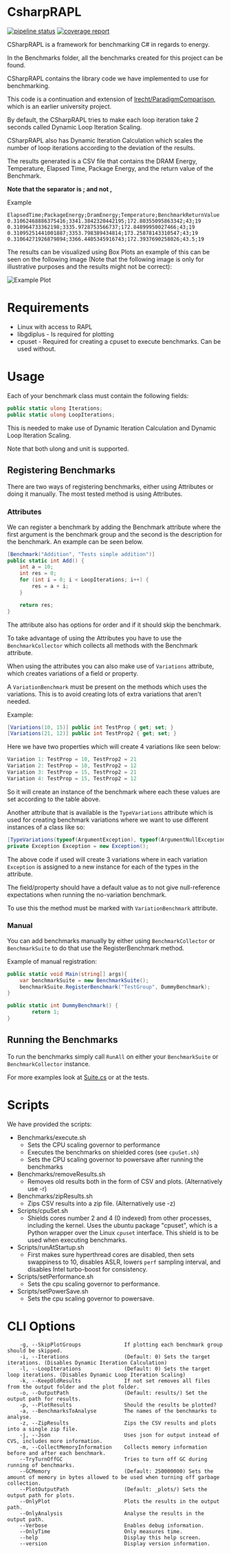 # CsharpRAPL
[![pipeline status](https://gitlab.com/ImDreamer/CsharpRAPL/badges/main/pipeline.svg)](https://gitlab.com/ImDreamer/CsharpRAPL/-/commits/main)
[![coverage report](https://gitlab.com/ImDreamer/CsharpRAPL/badges/main/coverage.svg)](https://gitlab.com/ImDreamer/CsharpRAPL/-/commits/main)

CSharpRAPL is a framework for benchmarking C# in regards to energy.

In the Benchmarks folder, all the benchmarks created for this project can be found.

CSharpRAPL contains the library code we have implemented to use for benchmarking.

This code is a continuation and extension of [lrecht/ParadigmComparison](https://github.com/lrecht/ParadigmComparison), which is an earlier university project.

By default, the CSharpRAPL tries to make each loop iteration take 2 seconds called Dynamic Loop Iteration Scaling.

CSharpRAPL also has Dynamic Iteration Calculation which scales the number of loop iterations according to the deviation of the results.

The results generated is a CSV file that contains the DRAM Energy, Temperature, Elapsed Time, Package Energy, and the return value of the Benchmark. 

**Note that the separator is ; and not ,**

Example
```
ElapsedTime;PackageEnergy;DramEnergy;Temperature;BenchmarkReturnValue
0.31062468886375416;3341.3842320442195;172.80355095863342;43;19
0.310964733362198;3335.9728753566737;172.84899950027466;43;19
0.31095251441001887;3353.798389434814;173.25878143310547;43;19
0.31064271926879894;3366.4405345916743;172.3937690258026;43.5;19
```

The results can be visualized using Box Plots an example of this can be seen on the following image (Note that the following image is only for illustrative purposes and the results might not be correct):

![Example Plot](https://i.imgur.com/52YHoH4.png)



# Requirements
* Linux with access to RAPL
* libgdiplus - Is required for plotting
* cpuset - Required for creating a cpuset to execute benchmarks. Can be used without.


# Usage
Each of your benchmark class must contain the following fields:
```csharp
public static ulong Iterations;
public static ulong LoopIterations;
```
This is needed to make use of Dynamic Iteration Calculation and Dynamic Loop Iteration Scaling. 

Note that both ulong and unit is supported.

## Registering Benchmarks
There are two ways of registering benchmarks, either using Attributes or doing it manually.
The most tested method is using Attributes.

### Attributes
We can register a benchmark by adding the Benchmark attribute where the first argument is the benchmark group and the second is the description for the benchmark.
An example can be seen below.
```c#
[Benchmark("Addition", "Tests simple addition")]
public static int Add() {
    int a = 10;
    int res = 0;
    for (int i = 0; i < LoopIterations; i++) {
        res = a + i;
    }

    return res;
}

```

The attribute also has options for order and if it should skip the benchmark.

To take advantage of  using the Attributes you have to use the ``BenchmarkCollector`` which collects all methods with the Benchmark attribute.

When using the attributes you can also make use of ``Variations`` attribute, which creates variations of a field or property.

A `VariationBenchmark` must be present on the methods which uses the variations.
This is to avoid creating lots of extra variations that aren't needed.

Example:
```c#
[Variations(10, 15)] public int TestProp { get; set; }
[Variations(21, 12)] public int TestProp2 { get; set; }
```

Here we have two properties which will create 4 variations like seen below:
```c#
Variation 1: TestProp = 10, TestProp2 = 21
Variation 2: TestProp = 10, TestProp2 = 12
Variation 3: TestProp = 15, TestProp2 = 21
Variation 4: TestProp = 15, TestProp2 = 12
```
So it will create an instance of the benchmark where each these values are set according to the table above.

Another attribute that is available is the `TypeVariations` attribute which is used for creating benchmark variations where we want to use different instances of a class like so:

```c#
[TypeVariations(typeof(ArgumentException), typeof(ArgumentNullException), typeof(ArgumentOutOfRangeException))]
private Exception Exception = new Exception();
```
The above code if used will create 3 variations where in each variation `Exception` is assigned to a new instance for each of the types in the attribute.

The field/property should have a default value as to not give null-reference expectations when running the no-variation benchmark.

To use this the method must be marked with `VariationBenchmark` attribute.
### Manual

You can add benchmarks manually by either using ``BenchmarkCollector`` or ``BenchmarkSuite`` to do that use the RegisterBenchmark method.

Example of manual registration:
```c#
public static void Main(string[] args){
    var benchmarkSuite = new BenchmarkSuite();
    benchmarkSuite.RegisterBenchmark("TestGroup", DummyBenchmark);
}

public static int DummyBenchmark() {
        return 1;
}
```

## Running the Benchmarks 
To run the benchmarks simply call ``RunAll`` on either your ``BenchmarkSuite`` or ``BenchmarkCollector`` instance.

For more examples look at [Suite.cs](https://gitlab.com/Plagiatdrengene/CsharpRAPL/-/blob/main/Benchmarks/Suite.cs) or at the tests.


# Scripts
We have provided the scripts:
* Benchmarks/execute.sh
    - Sets the CPU scaling governor to performance
    - Executes the benchmarks on shielded cores (see `cpuSet.sh`)
    - Sets the CPU scaling governor to powersave after running the benchmarks
* Benchmarks/removeResults.sh
    - Removes old results both in the form of CSV and plots. (Alternatively use -r)
* Benchmarks/zipResults.sh
    - Zips CSV results into a zip file. (Alternatively use -z) 
* Scripts/cpuSet.sh
    - Shields cores number 2 and 4 (0 indexed) from other processes, including the kernel. Uses the ubuntu package "cpuset", which is a Python wrapper over the Linux `cpuset` interface. This shield is to be used when executing benchmarks.
* Scripts/runAtStartup.sh
    - First makes sure hyperthread cores are disabled, then sets swappiness to 10, disables ASLR, lowers `perf` sampling interval, and disables Intel turbo-boost for consistency.
* Scripts/setPerformance.sh
    - Sets the cpu scaling governor to performance.
* Scripts/setPowerSave.sh
    - Sets the cpu scaling governor to powersave.

# CLI Options
        -g, --SkipPlotGroups              If plotting each benchmark group should be skipped.
        -i, --Iterations                  (Default: 0) Sets the target iterations. (Disables Dynamic Iteration Calculation)
        -l, --LoopIterations              (Default: 0) Sets the target loop iterations. (Disables Dynamic Loop Iteration Scaling)
        -k, --KeepOldResults              If not set removes all files from the output folder and the plot folder.
        -o, --OutputPath                  (Default: results/) Set the output path for results.
        -p, --PlotResults                 Should the results be plotted?
        -a, --BenchmarksToAnalyse         The names of the benchmarks to analyse.
        -z, --ZipResults                  Zips the CSV results and plots into a single zip file.
        -j, --Json                        Uses json for output instead of CVS, includes more information.
        -m, --CollectMemoryInformation    Collects memory information before and after each benchmark.
        --TryTurnOffGC                    Tries to turn off GC during running of benchmarks.
        --GCMemory                        (Default: 250000000) Sets the amount of memory in bytes allowed to be used when turning off garbage collection.
        --PlotOutputPath                  (Default: _plots/) Sets the output path for plots.
        --OnlyPlot                        Plots the results in the output path.
        --OnlyAnalysis                    Analyse the results in the output path.
        --Verbose                         Enables debug information.
        --OnlyTime                        Only measures time.
        --help                            Display this help screen.
        --version                         Display version information.
